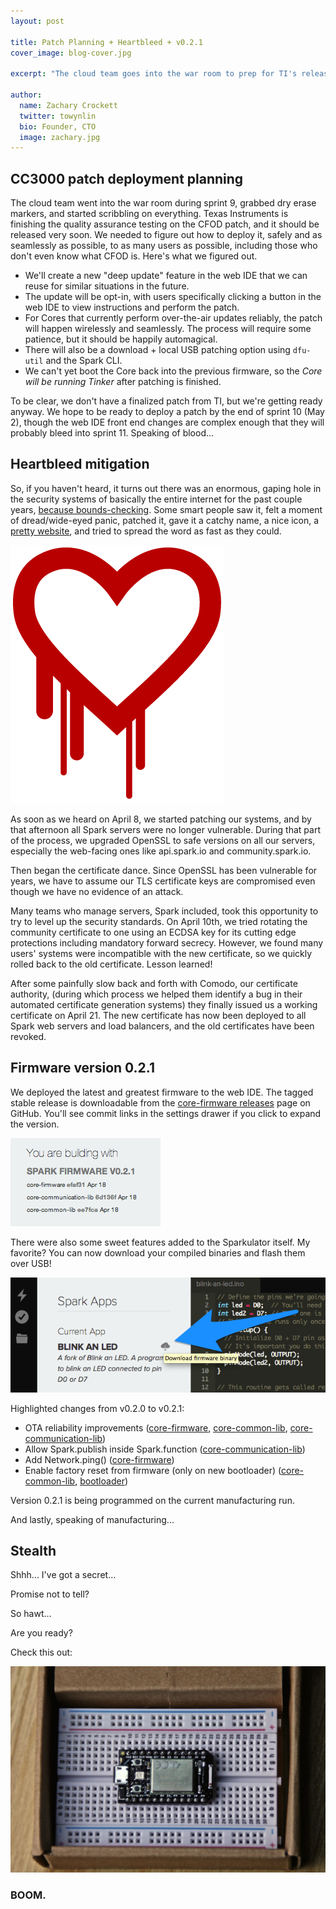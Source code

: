 ```yaml
---
layout: post

title: Patch Planning + Heartbleed + v0.2.1
cover_image: blog-cover.jpg

excerpt: "The cloud team goes into the war room to prep for TI's release, and Heartbleed helps us learn about certificates."

author:
  name: Zachary Crockett
  twitter: towynlin
  bio: Founder, CTO
  image: zachary.jpg
---
```


## CC3000 patch deployment planning

The cloud team went into the war room during sprint 9, grabbed dry erase markers,
and started scribbling on everything.
Texas Instruments is finishing the quality assurance testing on the CFOD patch,
and it should be released very soon.
We needed to figure out how to deploy it, safely and as seamlessly as possible,
to as many users as possible, including those who don't even know what CFOD is.
Here's what we figured out.

* We'll create a new "deep update" feature in the web IDE that we can reuse for similar situations in the future.
* The update will be opt-in, with users specifically clicking a button in the web IDE to view instructions and perform the patch.
* For Cores that currently perform over-the-air updates reliably, the patch will happen wirelessly and seamlessly.
  The process will require some patience, but it should be happily automagical.
* There will also be a download + local USB patching option using `dfu-util` and the Spark CLI.
* We can't yet boot the Core back into the previous firmware, so the *Core will be running Tinker* after patching is finished.

To be clear, we don't have a finalized patch from TI, but we're getting ready anyway.
We hope to be ready to deploy a patch by the end of sprint 10 (May 2),
though the web IDE front end changes are complex enough that
they will probably bleed into sprint 11.
Speaking of blood...


## Heartbleed mitigation

So, if you haven't heard, it turns out there was an enormous, gaping hole in the
security systems of basically the entire internet for the past couple years,
[because bounds-checking](http://xkcd.com/1354/).
Some smart people saw it, felt a moment of dread/wide-eyed panic, patched it,
gave it a catchy name, a nice icon, a
[pretty website](http://heartbleed.com/),
and tried to spread the word as fast as they could.

<div class="full"><img src="/images/heartbleed.png"></div>

As soon as we heard on April 8, we started patching our systems,
and by that afternoon all Spark servers were no longer vulnerable.
During that part of the process, we upgraded OpenSSL to safe versions on all our servers,
especially the web-facing ones like api.spark.io and community.spark.io.

Then began the certificate dance.
Since OpenSSL has been vulnerable for years, we have to assume our TLS certificate keys
are compromised even though we have no evidence of an attack.

Many teams who manage servers, Spark included,
took this opportunity to try to level up the security standards.
On April 10th, we tried rotating the community certificate to one using an ECDSA key
for its cutting edge protections including mandatory forward secrecy.
However, we found many users' systems were incompatible with the new certificate,
so we quickly rolled back to the old certificate.
Lesson learned!

After some painfully slow back and forth with Comodo, our certificate authority,
(during which process we helped them identify a bug in their automated certificate generation systems)
they finally issued us a working certificate on April 21.
The new certificate has now been deployed to all Spark web servers and load balancers,
and the old certificates have been revoked.


## Firmware version 0.2.1

We deployed the latest and greatest firmware to the web IDE.
The tagged stable release is downloadable from the
[core-firmware releases](https://github.com/particle-iot/core-firmware/releases)
page on GitHub.
You'll see commit links in the settings drawer if you click to expand the version.

<div class="full"><img src="/images/v0.2.1.png"/></div>

There were also some sweet features added to the Sparkulator itself.
My favorite? You can now download your compiled binaries and flash them over USB!

<div class="full"><img src="/images/download-firmware-binary.png"/></div>

Highlighted changes from v0.2.0 to v0.2.1:

* OTA reliability improvements
  ([core-firmware](https://github.com/particle-iot/core-firmware/pull/155),
  [core-common-lib](https://github.com/particle-iot/core-common-lib/pull/19),
  [core-communication-lib](https://github.com/particle-iot/core-communication-lib/pull/8))
* Allow Spark.publish inside Spark.function
  ([core-communication-lib](https://github.com/particle-iot/core-communication-lib/pull/13))
* Add Network.ping() ([core-firmware](https://github.com/particle-iot/core-firmware/pull/156))
* Enable factory reset from firmware (only on new bootloader)
  ([core-common-lib](https://github.com/particle-iot/core-common-lib/pull/21),
  [bootloader](https://github.com/particle-iot/bootloader/pull/9))

Version 0.2.1 is being programmed on the current manufacturing run.

And lastly, speaking of manufacturing...


## Stealth

Shhh... I've got a secret...

Promise not to tell?

So hawt...

Are you ready?

Check this out:

<div class="full"><img src="/images/stealth-core.jpg"></div>

### BOOM.
